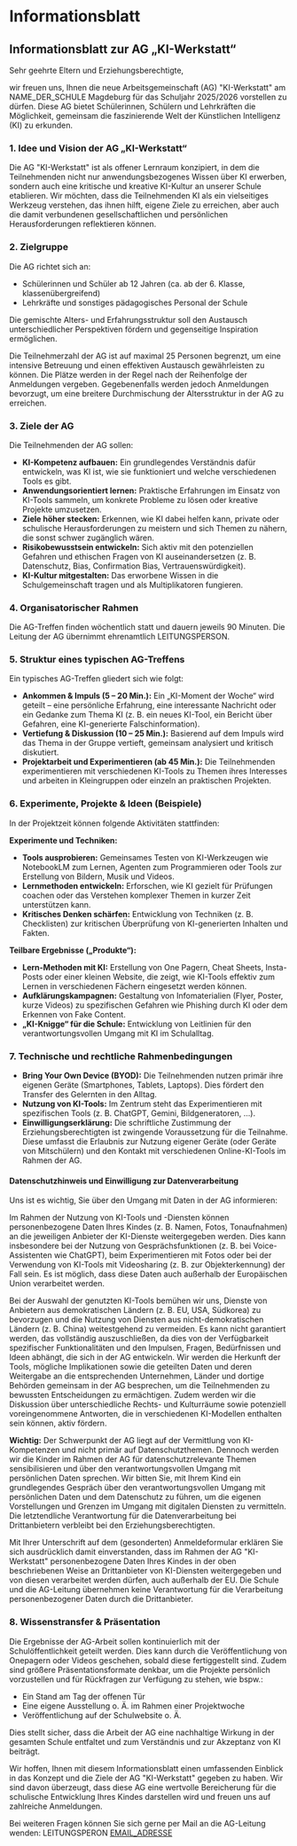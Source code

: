 # Informationsblatt

## Informationsblatt zur AG „KI-Werkstatt“

Sehr geehrte Eltern und Erziehungsberechtigte,

wir freuen uns, Ihnen die neue Arbeitsgemeinschaft (AG) "KI-Werkstatt" am NAME_DER_SCHULE Magdeburg für das Schuljahr 2025/2026 vorstellen zu dürfen. Diese AG bietet Schülerinnen, Schülern und Lehrkräften die Möglichkeit, gemeinsam die faszinierende Welt der Künstlichen Intelligenz (KI) zu erkunden.

### 1. Idee und Vision der AG „KI-Werkstatt“

Die AG "KI-Werkstatt" ist als offener Lernraum konzipiert, in dem die Teilnehmenden nicht nur anwendungsbezogenes Wissen über KI erwerben, sondern auch eine kritische und kreative KI-Kultur an unserer Schule etablieren. Wir möchten, dass die Teilnehmenden KI als ein vielseitiges Werkzeug verstehen, das ihnen hilft, eigene Ziele zu erreichen, aber auch die damit verbundenen gesellschaftlichen und persönlichen Herausforderungen reflektieren können.

### 2. Zielgruppe

Die AG richtet sich an:

- Schülerinnen und Schüler ab 12 Jahren (ca. ab der 6. Klasse, klassenübergreifend)
- Lehrkräfte und sonstiges pädagogisches Personal der Schule

Die gemischte Alters- und Erfahrungsstruktur soll den Austausch unterschiedlicher Perspektiven fördern und gegenseitige Inspiration ermöglichen.

Die Teilnehmerzahl der AG ist auf maximal 25 Personen begrenzt, um eine intensive Betreuung und einen effektiven Austausch gewährleisten zu können. Die Plätze werden in der Regel nach der Reihenfolge der Anmeldungen vergeben. Gegebenenfalls werden jedoch Anmeldungen bevorzugt, um eine breitere Durchmischung der Altersstruktur in der AG zu erreichen.

### 3. Ziele der AG

Die Teilnehmenden der AG sollen:

- **KI-Kompetenz aufbauen:** Ein grundlegendes Verständnis dafür entwickeln, was KI ist, wie sie funktioniert und welche verschiedenen Tools es gibt.
- **Anwendungsorientiert lernen:** Praktische Erfahrungen im Einsatz von KI-Tools sammeln, um konkrete Probleme zu lösen oder kreative Projekte umzusetzen.
- **Ziele höher stecken:** Erkennen, wie KI dabei helfen kann, private oder schulische Herausforderungen zu meistern und sich Themen zu nähern, die sonst schwer zugänglich wären.
- **Risikobewusstsein entwickeln:** Sich aktiv mit den potenziellen Gefahren und ethischen Fragen von KI auseinandersetzen (z. B. Datenschutz, Bias, Confirmation Bias, Vertrauenswürdigkeit).
- **KI-Kultur mitgestalten:** Das erworbene Wissen in die Schulgemeinschaft tragen und als Multiplikatoren fungieren.

### 4. Organisatorischer Rahmen

Die AG-Treffen finden wöchentlich statt und dauern jeweils 90 Minuten. Die Leitung der AG übernimmt ehrenamtlich LEITUNGSPERSON.

### 5. Struktur eines typischen AG-Treffens

Ein typisches AG-Treffen gliedert sich wie folgt:

- **Ankommen & Impuls (5 – 20 Min.):** Ein „KI-Moment der Woche“ wird geteilt – eine persönliche Erfahrung, eine interessante Nachricht oder ein Gedanke zum Thema KI (z. B. ein neues KI-Tool, ein Bericht über Gefahren, eine KI-generierte Falschinformation).
- **Vertiefung & Diskussion (10 – 25 Min.):** Basierend auf dem Impuls wird das Thema in der Gruppe vertieft, gemeinsam analysiert und kritisch diskutiert.
- **Projektarbeit und Experimentieren (ab 45 Min.):** Die Teilnehmenden experimentieren mit verschiedenen KI-Tools zu Themen ihres Interesses und arbeiten in Kleingruppen oder einzeln an praktischen Projekten.

### 6. Experimente, Projekte & Ideen (Beispiele)

In der Projektzeit können folgende Aktivitäten stattfinden:

**Experimente und Techniken:**

- **Tools ausprobieren:** Gemeinsames Testen von KI-Werkzeugen wie NotebookLM zum Lernen, Agenten zum Programmieren oder Tools zur Erstellung von Bildern, Musik und Videos.
- **Lernmethoden entwickeln:** Erforschen, wie KI gezielt für Prüfungen coachen oder das Verstehen komplexer Themen in kurzer Zeit unterstützen kann.
- **Kritisches Denken schärfen:** Entwicklung von Techniken (z. B. Checklisten) zur kritischen Überprüfung von KI-generierten Inhalten und Fakten.

**Teilbare Ergebnisse („Produkte“):**

- **Lern-Methoden mit KI:** Erstellung von One Pagern, Cheat Sheets, Insta-Posts oder einer kleinen Website, die zeigt, wie KI-Tools effektiv zum Lernen in verschiedenen Fächern eingesetzt werden können.
- **Aufklärungskampagnen:** Gestaltung von Infomaterialien (Flyer, Poster, kurze Videos) zu spezifischen Gefahren wie Phishing durch KI oder dem Erkennen von Fake Content.
- **„KI-Knigge“ für die Schule:** Entwicklung von Leitlinien für den verantwortungsvollen Umgang mit KI im Schulalltag.

### 7. Technische und rechtliche Rahmenbedingungen

- **Bring Your Own Device (BYOD):** Die Teilnehmenden nutzen primär ihre eigenen Geräte (Smartphones, Tablets, Laptops). Dies fördert den Transfer des Gelernten in den Alltag.
- **Nutzung von KI-Tools:** Im Zentrum steht das Experimentieren mit spezifischen Tools (z. B. ChatGPT, Gemini, Bildgeneratoren, …).
- **Einwilligungserklärung:** Die schriftliche Zustimmung der Erziehungsberechtigten ist zwingende Voraussetzung für die Teilnahme. Diese umfasst die Erlaubnis zur Nutzung eigener Geräte (oder Geräte von Mitschülern) und den Kontakt mit verschiedenen Online-KI-Tools im Rahmen der AG.

#### Datenschutzhinweis und Einwilligung zur Datenverarbeitung

Uns ist es wichtig, Sie über den Umgang mit Daten in der AG informieren:

Im Rahmen der Nutzung von KI-Tools und -Diensten können personenbezogene Daten Ihres Kindes (z. B. Namen, Fotos, Tonaufnahmen) an die jeweiligen Anbieter der KI-Dienste weitergegeben werden. Dies kann insbesondere bei der Nutzung von Gesprächsfunktionen (z. B. bei Voice-Assistenten wie ChatGPT), beim Experimentieren mit Fotos oder bei der Verwendung von KI-Tools mit Videosharing (z. B. zur Objekterkennung) der Fall sein. Es ist möglich, dass diese Daten auch außerhalb der Europäischen Union verarbeitet werden.

Bei der Auswahl der genutzten KI-Tools bemühen wir uns, Dienste von Anbietern aus demokratischen Ländern (z. B. EU, USA, Südkorea) zu bevorzugen und die Nutzung von Diensten aus nicht-demokratischen Ländern (z. B. China) weitestgehend zu vermeiden. Es kann nicht garantiert werden, das vollständig auszuschließen, da dies von der Verfügbarkeit spezifischer Funktionalitäten und den Impulsen, Fragen, Bedürfnissen und Ideen abhängt, die sich in der AG entwickeln. Wir werden die Herkunft der Tools, mögliche Implikationen sowie die geteilten Daten und deren Weitergabe an die entsprechenden Unternehmen, Länder und dortige Behörden gemeinsam in der AG besprechen, um die Teilnehmenden zu bewussten Entscheidungen zu ermächtigen. Zudem werden wir die Diskussion über unterschiedliche Rechts- und Kulturräume sowie potenziell voreingenommene Antworten, die in verschiedenen KI-Modellen enthalten sein können, aktiv fördern.

**Wichtig:** Der Schwerpunkt der AG liegt auf der Vermittlung von KI-Kompetenzen und nicht primär auf Datenschutzthemen. Dennoch werden wir die Kinder im Rahmen der AG für datenschutzrelevante Themen sensibilisieren und über den verantwortungsvollen Umgang mit persönlichen Daten sprechen. Wir bitten Sie, mit Ihrem Kind ein grundlegendes Gespräch über den verantwortungsvollen Umgang mit persönlichen Daten und dem Datenschutz zu führen, um die eigenen Vorstellungen und Grenzen im Umgang mit digitalen Diensten zu vermitteln. Die letztendliche Verantwortung für die Datenverarbeitung bei Drittanbietern verbleibt bei den Erziehungsberechtigten.

Mit Ihrer Unterschrift auf dem (gesonderten) Anmeldeformular erklären Sie sich ausdrücklich damit einverstanden, dass im Rahmen der AG "KI-Werkstatt" personenbezogene Daten Ihres Kindes in der oben beschriebenen Weise an Drittanbieter von KI-Diensten weitergegeben und von diesen verarbeitet werden dürfen, auch außerhalb der EU. Die Schule und die AG-Leitung übernehmen keine Verantwortung für die Verarbeitung personenbezogener Daten durch die Drittanbieter.

### 8. Wissenstransfer & Präsentation

Die Ergebnisse der AG-Arbeit sollen kontinuierlich mit der Schulöffentlichkeit geteilt werden. Dies kann durch die Veröffentlichung von Onepagern oder Videos geschehen, sobald diese fertiggestellt sind. Zudem sind größere Präsentationsformate denkbar, um die Projekte persönlich vorzustellen und für Rückfragen zur Verfügung zu stehen, wie bspw.:

- Ein Stand am Tag der offenen Tür
- Eine eigene Ausstellung o. Ä. im Rahmen einer Projektwoche
- Veröffentlichung auf der Schulwebsite o. Ä.

Dies stellt sicher, dass die Arbeit der AG eine nachhaltige Wirkung in der gesamten Schule entfaltet und zum Verständnis und zur Akzeptanz von KI beiträgt.

Wir hoffen, Ihnen mit diesem Informationsblatt einen umfassenden Einblick in das Konzept und die Ziele der AG "KI-Werkstatt" gegeben zu haben. Wir sind davon überzeugt, dass diese AG eine wertvolle Bereicherung für die schulische Entwicklung Ihres Kindes darstellen wird und freuen uns auf zahlreiche Anmeldungen.

Bei weiteren Fragen können Sie sich gerne per Mail an die AG-Leitung wenden:
LEITUNGSPERON [EMAIL_ADRESSE](mailto:EMAIL_ADRESSE)
